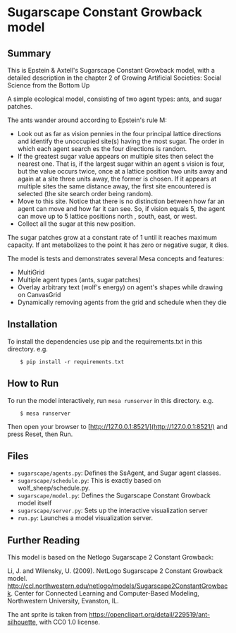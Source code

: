 # Sugarscape Constant Growback model

## Summary

This is Epstein & Axtell's Sugarscape Constant Growback model, with a detailed
description in the chapter 2 of Growing Artificial Societies: Social Science from the Bottom Up

A simple ecological model, consisting of two agent types: ants, and sugar
patches.

The ants wander around according to Epstein's rule M:
- Look out as far as vision pennies in the four principal lattice directions and identify the unoccupied site(s) having the most sugar. The order in which each agent search es the four directions is random.
- If the greatest sugar value appears on multiple sites then select the nearest one. That is, if the largest sugar within an agent s vision is four, but the value occurs twice, once at a lattice position two units away and again at a site three units away, the former is chosen. If it appears at multiple sites the same distance away, the first site encountered is selected (the site search order being random).
- Move to this site. Notice that there is no distinction between how far an agent can move and how far it can see. So, if vision equals 5, the agent can move up to 5 lattice positions north , south, east, or west.
- Collect all the sugar at this new position.

The sugar patches grow at a constant rate of 1 until it reaches maximum capacity. If ant metabolizes to the point it has zero or negative sugar, it dies.


The model is tests and demonstrates several Mesa concepts and features:
 - MultiGrid
 - Multiple agent types (ants, sugar patches)
 - Overlay arbitrary text (wolf's energy) on agent's shapes while drawing on CanvasGrid
 - Dynamically removing agents from the grid and schedule when they die

## Installation

To install the dependencies use pip and the requirements.txt in this directory. e.g.

```
    $ pip install -r requirements.txt
```

## How to Run

To run the model interactively, run ``mesa runserver`` in this directory. e.g.

```
    $ mesa runserver
```

Then open your browser to [http://127.0.0.1:8521/](http://127.0.0.1:8521/) and press Reset, then Run.

## Files

* ``sugarscape/agents.py``: Defines the SsAgent, and Sugar agent classes.
* ``sugarscape/schedule.py``: This is exactly based on wolf_sheep/schedule.py.
* ``sugarscape/model.py``: Defines the Sugarscape Constant Growback model itself
* ``sugarscape/server.py``: Sets up the interactive visualization server
* ``run.py``: Launches a model visualization server.

## Further Reading

This model is based on the Netlogo Sugarscape 2 Constant Growback:

Li, J. and Wilensky, U. (2009). NetLogo Sugarscape 2 Constant Growback model.
http://ccl.northwestern.edu/netlogo/models/Sugarscape2ConstantGrowback.
Center for Connected Learning and Computer-Based Modeling,
Northwestern University, Evanston, IL.

The ant sprite is taken from https://openclipart.org/detail/229519/ant-silhouette, with CC0 1.0 license.
